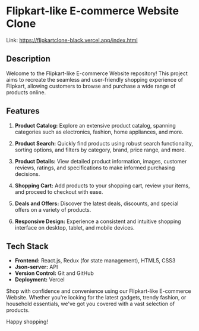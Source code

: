 # Flipkart-like E-commerce Website Clone
Link:
https://flipkartclone-black.vercel.app/index.html

## Description
Welcome to the Flipkart-like E-commerce Website repository! This project aims to recreate the seamless and user-friendly shopping experience of Flipkart, allowing customers to browse and purchase a wide range of products online.

## Features

1. **Product Catalog:** Explore an extensive product catalog, spanning categories such as electronics, fashion, home appliances, and more.

2. **Product Search:** Quickly find products using robust search functionality, sorting options, and filters by category, brand, price range, and more.

3. **Product Details:** View detailed product information, images, customer reviews, ratings, and specifications to make informed purchasing decisions.

4. **Shopping Cart:** Add products to your shopping cart, review your items, and proceed to checkout with ease.

5. **Deals and Offers:** Discover the latest deals, discounts, and special offers on a variety of products.

6. **Responsive Design:** Experience a consistent and intuitive shopping interface on desktop, tablet, and mobile devices.

## Tech Stack

- **Frontend:** React.js, Redux (for state management), HTML5, CSS3
- **Json-server:** API
- **Version Control:** Git and GitHub
- **Deployment:** Vercel

Shop with confidence and convenience using our Flipkart-like E-commerce Website. Whether you're looking for the latest gadgets, trendy fashion, or household essentials, we've got you covered with a vast selection of products.

Happy shopping!

